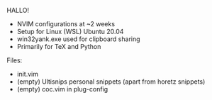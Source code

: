 HALLO!
- NVIM configurations at ~2 weeks
- Setup for Linux (WSL) Ubuntu 20.04
- win32yank.exe used for clipboard sharing
- Primarily for TeX and Python

Files:
- init.vim
- (empty) Ultisnips personal snippets (apart from horetz snippets)
- (empty) coc.vim in plug-config 
